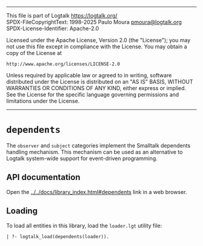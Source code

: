 ________________________________________________________________________

This file is part of Logtalk <https://logtalk.org/>  
SPDX-FileCopyrightText: 1998-2025 Paulo Moura <pmoura@logtalk.org>  
SPDX-License-Identifier: Apache-2.0

Licensed under the Apache License, Version 2.0 (the "License");
you may not use this file except in compliance with the License.
You may obtain a copy of the License at

    http://www.apache.org/licenses/LICENSE-2.0

Unless required by applicable law or agreed to in writing, software
distributed under the License is distributed on an "AS IS" BASIS,
WITHOUT WARRANTIES OR CONDITIONS OF ANY KIND, either express or implied.
See the License for the specific language governing permissions and
limitations under the License.
________________________________________________________________________


`dependents`
============

The `observer` and `subject` categories implement the Smalltalk 
dependents handling mechanism. This mechanism can be used as an
alternative to Logtalk system-wide support for event-driven
programming.


API documentation
-----------------

Open the [../../docs/library_index.html#dependents](../../docs/library_index.html#dependents)
link in a web browser.


Loading
-------

To load all entities in this library, load the `loader.lgt` utility file:

	| ?- logtalk_load(dependents(loader)).
